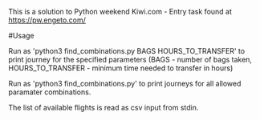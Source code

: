 This is a solution to Python weekend Kiwi.com - Entry task found at 
https://pw.engeto.com/

#Usage


Run as 'python3 find_combinations.py BAGS HOURS_TO_TRANSFER' to print journey for the specified parameters (BAGS - number of bags taken, HOURS_TO_TRANSFER - minimum time needed to transfer in hours)

Run as 'python3 find_combinations.py' to print journeys for all allowed paramater combinations.

The list of available flights is read as csv input from stdin.
